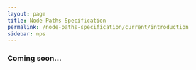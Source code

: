 ```yaml
---
layout: page
title: Node Paths Specification
permalink: /node-paths-specification/current/introduction
sidebar: nps
---
```


### Coming soon...
